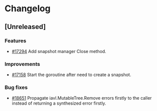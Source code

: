 <!--
Guiding Principles:
Changelogs are for humans, not machines.
There should be an entry for every single version.
The same types of changes should be grouped.
Versions and sections should be linkable.
The latest version comes first.
The release date of each version is displayed.
Mention whether you follow Semantic Versioning.
Usage:
Change log entries are to be added to the Unreleased section under the
appropriate stanza (see below). Each entry should ideally include a tag and
the Github issue reference in the following format:
* (<tag>) [#<issue-number>] Changelog message.
Types of changes (Stanzas):
"Features" for new features.
"Improvements" for changes in existing functionality.
"Deprecated" for soon-to-be removed features.
"Bug Fixes" for any bug fixes.
"API Breaking" for breaking exported APIs used by developers building on SDK.
Ref: https://keepachangelog.com/en/1.0.0/
-->

# Changelog

## [Unreleased]

### Features

* [#17294](https://github.com/T-ragon/cosmos-sdk/pull/17294) Add snapshot manager Close method.
 
### Improvements

* [#17158](https://github.com/T-ragon/cosmos-sdk/pull/17158) Start the goroutine after need to create a snapshot.

### Bug fixes

* [#18651](https://github.com/T-ragon/cosmos-sdk/pull/18651) Propagate iavl.MutableTree.Remove errors firstly to the caller instead of returning a synthesized error firstly.
